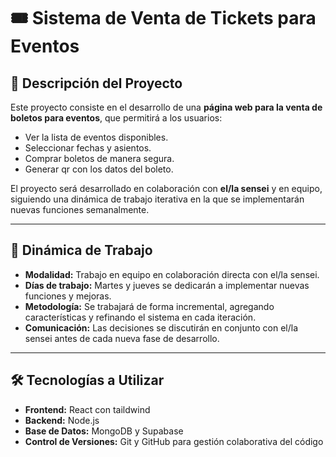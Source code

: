 # 🎟️ Sistema de Venta de Tickets para Eventos


## 📌 Descripción del Proyecto
Este proyecto consiste en el desarrollo de una **página web para la venta de boletos para eventos**, que permitirá a los usuarios:
- Ver la lista de eventos disponibles.
- Seleccionar fechas y asientos.
- Comprar boletos de manera segura.
- Generar qr con los datos del boleto.


El proyecto será desarrollado en colaboración con **el/la sensei** y en equipo, siguiendo una dinámica de trabajo iterativa en la que se implementarán nuevas funciones semanalmente.


---

## 👥 Dinámica de Trabajo
- **Modalidad:** Trabajo en equipo en colaboración directa con el/la sensei.
- **Días de trabajo:** Martes y jueves se dedicarán a implementar nuevas funciones y mejoras.
- **Metodología:** Se trabajará de forma incremental, agregando características y refinando el sistema en cada iteración.
- **Comunicación:** Las decisiones se discutirán en conjunto con el/la sensei antes de cada nueva fase de desarrollo.


---

## 🛠️ Tecnologías a Utilizar
- **Frontend:** React con taildwind
- **Backend:** Node.js 
- **Base de Datos:** MongoDB y Supabase
- **Control de Versiones:** Git y GitHub para gestión colaborativa del código


 
 
